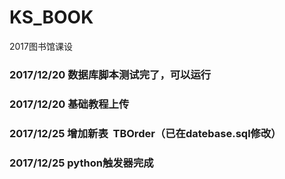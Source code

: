 # KS_BOOK
2017图书馆课设
### 2017/12/20 数据库脚本测试完了，可以运行
### 2017/12/20 基础教程上传
### 2017/12/25 增加新表  **TBOrder**（已在datebase.sql修改）
### 2017/12/25 python触发器完成

